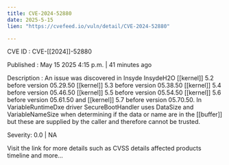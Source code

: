 ```yaml
---
title: CVE-2024-52880
date: 2025-5-15
lien: "https://cvefeed.io/vuln/detail/CVE-2024-52880"

---
```


CVE ID : CVE-[[2024]]-52880

Published :  May 15
2025
4:15 p.m. | 41 minutes ago

Description : An issue was discovered in Insyde InsydeH2O [[kernel]] 5.2 before version 05.29.50
[[kernel]] 5.3 before version 05.38.50
[[kernel]] 5.4 before version 05.46.50
[[kernel]] 5.5 before version 05.54.50
[[kernel]] 5.6 before version 05.61.50
and [[kernel]] 5.7 before version 05.70.50. In VariableRuntimeDxe driver
SecureBootHandler uses DataSize and VariableNameSize when determining if the data or name are in the [[buffer]]
but these are supplied by the caller and therefore cannot be trusted.

Severity: 0.0 | NA

Visit the link for more details
such as CVSS details
affected products
timeline
and more...
